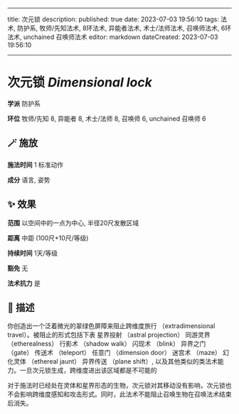 
---
title: 次元锁
description: 
published: true
date: 2023-07-03 19:56:10
tags: 法术, 防护系, 牧师/先知法术, 8环法术, 异能者法术, 术士/法师法术, 召唤师法术, 6环法术, unchained 召唤师法术
editor: markdown
dateCreated: 2023-07-03 19:56:10

---

# **次元锁** *Dimensional lock*

**学派** 防护系 

**环位** 牧师/先知 8, 异能者 8, 术士/法师 8, 召唤师 6, unchained 召唤师 6

## 🪄 施放

**施法时间** 1 标准动作

**成分** 语言, 姿势

## ✨ 效果  

**范围** 以空间中的一点为中心, 半径20尺发散区域

**距离** 中距 (100尺+10尺/等级)  

**持续时间** 1天/等级 

**豁免** 无

**法术抗力** 是

## 📖 描述

你创造出一个泛着微光的翠绿色屏障来阻止跨维度旅行 （extradimensional travel）。被阻止的形式包括下表 星界投射 （astral projection）  同游灵界 （etherealness）  行影术 （shadow walk）  闪现术 （blink）  异界之门 （gate）  传送术 （teleport）  任意门 （dimension door）  迷宫术 （maze）  幻化灵体 （ethereal jaunt）  异界传送 （plane shift）, 以及其他类似的类法术能力。一旦次元锁生成，跨维度进出该区域都是不可能的

对于施法时已经处在灵体和星界形态的生物，次元锁对其移动没有影响，次元锁也不会影响跨维度感知和攻击形式。同时，此法术不能阻止召唤生物在召唤法术结束后消失。
    